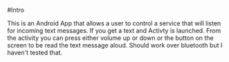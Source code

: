 #Intro

This is an Android App that allows a user to control a service that will listen for incoming text messages. If you get a text and Activty is launched. From the activity you can press either volume up or down or the button on the screen to be read the text message aloud. Should work over bluetooth but I haven't tested that.
